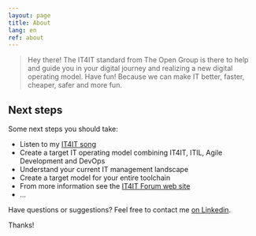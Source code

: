 ```yaml
---
layout: page
title: About
lang: en
ref: about
---
```


> Hey there! The IT4IT standard from The Open Group is there to help and guide you in your digital journey and realizing a new digital operating model. Have fun!
Because we can make IT better, faster, cheaper, safer and more fun.

## Next steps

Some next steps you should take:

* Listen to my [IT4IT song](https://www.youtube.com/watch?v=0JcbRzXSA8Q&t=6s)
* Create a target IT operating model combining IT4IT, ITIL, Agile Development and DevOps
* Understand your current IT management landscape
* Create a target model for your entire toolchain
* From more information see the [IT4IT Forum web site](https://www.opengroup.org/it4it)
* ...


Have questions or suggestions? Feel free to contact me [on Linkedin](https://www.linkedin.com/in/robakershoek/).

Thanks!
